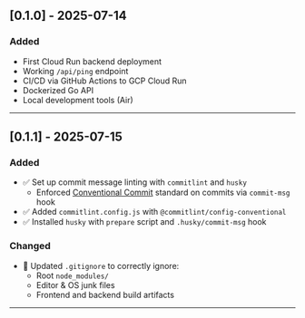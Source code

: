 ## [0.1.0] - 2025-07-14

### Added

- First Cloud Run backend deployment
- Working `/api/ping` endpoint
- CI/CD via GitHub Actions to GCP Cloud Run
- Dockerized Go API
- Local development tools (Air)

---

## [0.1.1] - 2025-07-15

### Added

- ✅ Set up commit message linting with `commitlint` and `husky`
  - Enforced [Conventional Commit](https://www.conventionalcommits.org/) standard on commits via `commit-msg` hook
- ✅ Added `commitlint.config.js` with `@commitlint/config-conventional`
- ✅ Installed `husky` with `prepare` script and `.husky/commit-msg` hook

### Changed

- 🧹 Updated `.gitignore` to correctly ignore:
  - Root `node_modules/`
  - Editor & OS junk files
  - Frontend and backend build artifacts

---
